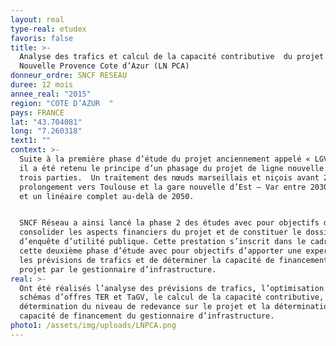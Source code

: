 ```yaml
---
layout: real
type-real: etudex
favoris: false
title: >-
  Analyse des trafics et calcul de la capacité contributive  du projet de Ligne
  Nouvelle Provence Cote d’Azur (LN PCA)
donneur_ordre: SNCF RESEAU
duree: 12 mois
annee_real: "2015"
region: "COTE D’AZUR  "
pays: FRANCE
lat: "43.704081"
long: "7.260318"
text1: ""
context: >-
  Suite à la première phase d’étude du projet anciennement appelé « LGV PACA »,
  il a été retenu le principe d’un phasage du projet de ligne nouvelle PCA en
  trois parties.  Un traitement des nœuds marseillais et niçois avant 2030, un
  prolongement vers Toulouse et la gare nouvelle d’Est – Var entre 2030 et 2050
  et un linéaire complet au-delà de 2050. 


  SNCF Réseau a ainsi lancé la phase 2 des études avec pour objectifs de
  consolider les aspects financiers du projet et de constituer le dossier
  d’enquête d’utilité publique. Cette prestation s’inscrit dans le cadre de
  cette deuxième phase d’étude avec pour objectifs d’apporter une expertise sur
  les prévisions de trafics et de déterminer la capacité de financement du
  projet par le gestionnaire d’infrastructure.
real: >-
  Ont été réalisés l’analyse des prévisions de trafics, l’optimisation des
  schémas d’offres TER et TaGV, le calcul de la capacité contributive, la
  détermination du niveau de redevance sur le projet et la détermination de la
  capacité de financement du gestionnaire d’infrastructure.
photo1: /assets/img/uploads/LNPCA.png
---
```

